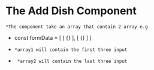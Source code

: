 # The Add Dish Component
    *The component take an array that contain 2 array e.g 
 -   const formData = [
        [
            {}
        ],
        [
            {}
        ]
    ] 
-     *array1 will contain the first three input
-      *array2 will contain the last three input
